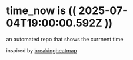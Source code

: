 # time_now is (( 2025-07-04T19:00:00.592Z ))

an automated repo that shows the currnent time

inspired by [breakingheatmap](https://github.com/breakingheatmap/breakingheatmap)